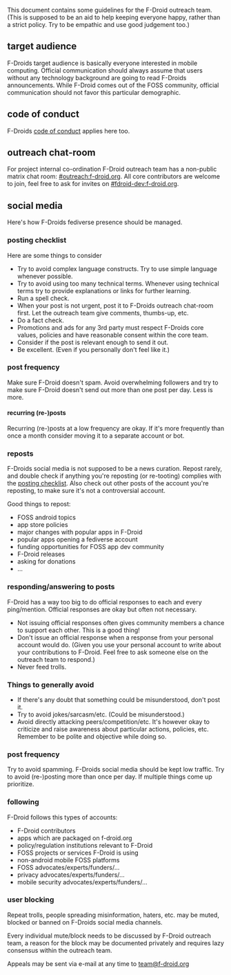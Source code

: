 This document contains some guidelines for the F-Droid outreach team. (This is
supposed to be an aid to help keeping everyone happy, rather than a strict
policy. Try to be empathic and use good judgement too.)

## target audience

F-Droids target audience is basically everyone interested in mobile computing.
Official communication should always assume that users without any technology
background are going to read F-Droids announcements.  While F-Droid comes out of the FOSS
community, official communication should not favor this particular demographic.

## code of conduct

F-Droids [code of conduct](https://f-droid.org/docs/Code_of_Conduct/) applies
here too.

## outreach chat-room

For project internal co-ordination F-Droid outreach team has a non-public matrix chat room: [#outreach:f-droid.org](https://matrix.to/#/#outreach:f-droid.org). All core contributors are welcome to join, feel free to ask for invites on [#fdroid-dev:f-droid.org](https://matrix.to/#/#fdroid:f-droid.org).

## social media

Here's how F-Droids fediverse presence should be managed.

### posting checklist
<a name="posting-checklist"></a>

Here are some things to consider

* Try to avoid complex language constructs.  Try to use simple language
  whenever possible.
* Try to avoid using too many technical terms.  Whenever using technical terms
  try to provide explanations or links for further learning.
* Run a spell check.
* When your post is not urgent, post it to F-Droids outreach chat-room first.
  Let the outreach team give comments, thumbs-up, etc.
* Do a fact check.
* Promotions and ads for any 3rd party must respect F-Droids core values, policies and have reasonable consent within the core team.
* Consider if the post is relevant enough to send it out.
* Be excellent.  (Even if you personally don't feel like it.)

### post frequency

Make sure F-Droid doesn't spam.  Avoid overwhelming followers and try to make
sure F-Droid doesn't send out more than one post per day. Less is more.

#### recurring (re-)posts

Recurring (re-)posts at a low frequency are okay.  If it's more frequently than
once a month consider moving it to a separate account or bot.

### reposts

F-Droids social media is not supposed to be a news curation. Repost rarely, and
double check if anything you're reposting (or re-tooting) complies with the
[posting checklist](#posting-checklist). Also check out other posts of the account
you're reposting, to make sure it's not a controversial account.

Good things to repost:
* FOSS android topics
* app store policies
* major changes with popular apps in F-Droid
* popular apps opening a fediverse account
* funding opportunities for FOSS app dev community
* F-Droid releases
* asking for donations
* ...

### responding/answering to posts

F-Droid has a way too big to do official responses to each and every
ping/mention.  Official responses are okay but often not necessary.

* Not issuing official responses often gives community members a chance to
  support each other.  This is a good thing!
* Don't issue an official response when a response from your personal account
  would do.  (Given you use your personal account to write about your
  contributions to F-Droid.  Feel free to ask someone else on the outreach team
  to respond.)
* Never feed trolls.

### Things to generally avoid

* If there's any doubt that something could be misunderstood, don't post it.
* Try to avoid jokes/sarcasm/etc. (Could be misunderstood.)
* Avoid directly attacking peers/competition/etc. It's however okay to
  criticize and raise awareness about particular actions, policies, etc.
  Remember to be polite and objective while doing so.

### post frequency

Try to avoid spamming. F-Droids social media should be kept low traffic. Try
to avoid (re-)posting more than once per day. If multiple things come up
prioritize.

### following

F-Droid follows this types of accounts:

* F-Droid contributors
* apps which are packaged on f-droid.org
* policy/regulation institutions relevant to F-Droid
* FOSS projects or services F-Droid is using
* non-android mobile FOSS platforms
* FOSS advocates/experts/funders/...
* privacy advocates/experts/funders/...
* mobile security advocates/experts/funders/...

### user blocking

Repeat trolls, people spreading misinformation, haters, etc. may be muted,
blocked or banned on F-Droids social media channels.

Every individual mute/block needs to be discussed by F-Droid outreach team, a
reason for the block may be documented privately and requires lazy consensus
within the outreach team.

Appeals may be sent via e-mail at any time to team@f-droid.org
